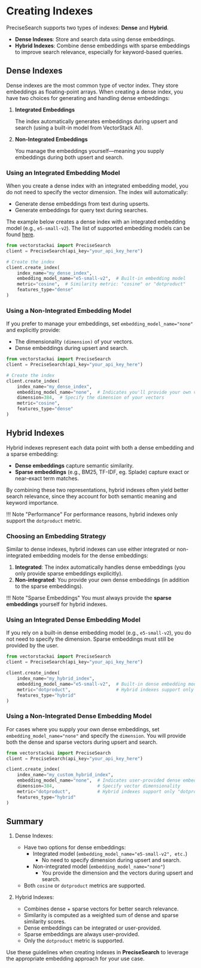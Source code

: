 # Creating Indexes

PreciseSearch supports two types of indexes: **Dense** and **Hybrid**.

- **Dense Indexes**: Store and search data using dense embeddings.
- **Hybrid Indexes**: Combine dense embeddings with sparse embeddings to improve search relevance, especially for keyword-based queries.


## **Dense Indexes**
Dense indexes are the most common type of vector index. They store embeddings as floating-point arrays. 
When creating a dense index, you have two choices for generating and handling dense embeddings:

1. **Integrated Embeddings**
    
    The index automatically generates embeddings during upsert and search (using a built-in model from VectorStack AI).

2. **Non-Integrated Embeddings**

    You manage the embeddings yourself—meaning you supply embeddings during both upsert and search.

### **Using an Integrated Embedding Model**
When you create a dense index with an integrated embedding model, you do not need to specify the vector dimension. The index will automatically:

- Generate dense embeddings from text during upserts.
- Generate embeddings for query text during searches.

The example below creates a dense index with an integrated embedding model (e.g., `e5-small-v2`).
The list of supported embedding models can be found [here](https://docs.vectorstack.ai/precise_search/reference.html#vectorstackai.PreciseSearch.create_index).

```python title="Creating a dense index with an integrated embedding model" linenums="1"
from vectorstackai import PreciseSearch
client = PreciseSearch(api_key="your_api_key_here")

# Create the index
client.create_index(
    index_name="my_dense_index",
    embedding_model_name="e5-small-v2",  # Built-in embedding model
    metric="cosine",  # Similarity metric: "cosine" or "dotproduct"
    features_type="dense"
)
```

### **Using a Non-Integrated Embedding Model**
If you prefer to manage your embeddings, set `embedding_model_name="none"` and explicitly provide:

- The dimensionality `(dimension)` of your vectors.
- Dense embeddings during upsert and search.

```python title="Creating a dense index with a non-integrated embedding model" linenums="1"
from vectorstackai import PreciseSearch
client = PreciseSearch(api_key="your_api_key_here")

# Create the index
client.create_index(
    index_name="my_dense_index",
    embedding_model_name="none",  # Indicates you'll provide your own vectors
    dimension=384,  # Specify the dimension of your vectors
    metric="cosine",
    features_type="dense"
)
```


## **Hybrid Indexes**
Hybrid indexes represent each data point with both a dense embedding and a sparse embedding:

- **Dense embeddings** capture semantic similarity.
- **Sparse embeddings** (e.g., BM25, TF-IDF, eg. Splade) capture exact or near-exact term matches.

By combining these two representations, hybrid indexes often yield better search relevance, since they account for both semantic meaning and keyword importance.

!!! Note "Performance"
    For performance reasons, hybrid indexes only support the `dotproduct` metric.


### **Choosing an Embedding Strategy**
Similar to dense indexes, hybrid indexes can use either integrated or non-integrated embedding models for the dense embeddings:

1. **Integrated**: 
    The index automatically handles dense embeddings (you only provide sparse embeddings explicitly).
2. **Non-integrated**: 
    You provide your own dense embeddings (in addition to the sparse embeddings).

!!! Note "Sparse Embeddings"
    You must always provide the **sparse embeddings** yourself for hybrid indexes.

### **Using an Integrated Dense Embedding Model**
If you rely on a built-in dense embedding model (e.g., `e5-small-v2`), you do not need to specify the dimension. Sparse embeddings must still be provided by the user.

```python title="Creating a hybrid index with an integrated dense embedding model" linenums="1"
from vectorstackai import PreciseSearch
client = PreciseSearch(api_key="your_api_key_here")

client.create_index(
    index_name="my_hybrid_index",
    embedding_model_name="e5-small-v2",  # Built-in dense embedding model
    metric="dotproduct",                 # Hybrid indexes support only "dotproduct" metric
    features_type="hybrid"
)
```

### **Using a Non-Integrated Dense Embedding Model**
For cases where you supply your own dense embeddings, set `embedding_model_name="none"` and specify the `dimension`. 
You will provide both the dense and sparse vectors during upsert and search.

```python title="Creating a hybrid index with a non-integrated dense embedding model" linenums="1"
from vectorstackai import PreciseSearch
client = PreciseSearch(api_key="your_api_key_here")

client.create_index(
    index_name="my_custom_hybrid_index",
    embedding_model_name="none",  # Indicates user-provided dense embeddings
    dimension=384,                # Specify vector dimensionality
    metric="dotproduct",          # Hybrid indexes support only "dotproduct" metric
    features_type="hybrid"
)
```

## **Summary**
1. Dense Indexes:
    - Have two options for dense embeddings:
        - Integrated model (`embedding_model_name="e5-small-v2", etc.`)
            - No need to specify dimension during upsert and search.
        - Non-integrated model (`embedding_model_name="none"`)
            - You provide the dimension and the vectors during upsert and search.
    - Both `cosine` or `dotproduct` metrics are supported.

2. Hybrid Indexes:
    - Combines dense + sparse vectors for better search relevance.
    - Similarity is computed as a weighted sum of dense and sparse similarity scores.
    - Dense embeddings can be integrated or user-provided.
    - Sparse embeddings are always user-provided.
    - Only the `dotproduct` metric is supported.

Use these guidelines when creating indexes in **PreciseSearch** to leverage the 
appropriate embedding approach for your use case.


